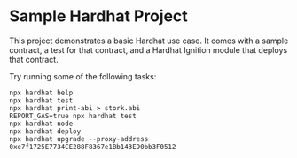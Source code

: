 # Sample Hardhat Project

This project demonstrates a basic Hardhat use case. It comes with a sample contract, a test for that contract, and a Hardhat Ignition module that deploys that contract.

Try running some of the following tasks:

```shell
npx hardhat help
npx hardhat test
npx hardhat print-abi > stork.abi
REPORT_GAS=true npx hardhat test
npx hardhat node
npx hardhat deploy
npx hardhat upgrade --proxy-address 0xe7f1725E7734CE288F8367e1Bb143E90bb3F0512
```
